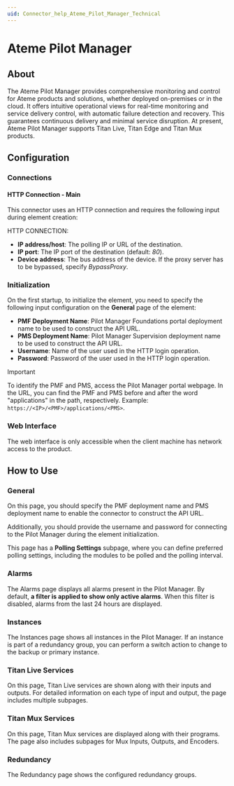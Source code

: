```yaml
---
uid: Connector_help_Ateme_Pilot_Manager_Technical
---
```


# Ateme Pilot Manager

## About

The Ateme Pilot Manager provides comprehensive monitoring and control for Ateme products and solutions, whether deployed on-premises or in the cloud. It offers intuitive operational views for real-time monitoring and service delivery control, with automatic failure detection and recovery. This guarantees continuous delivery and minimal service disruption. At present, Ateme Pilot Manager supports Titan Live, Titan Edge and Titan Mux products.

## Configuration

### Connections

#### HTTP Connection - Main

This connector uses an HTTP connection and requires the following input during element creation:

HTTP CONNECTION:

- **IP address/host**: The polling IP or URL of the destination.
- **IP port**: The IP port of the destination (default: *80*).
- **Device address**: The bus address of the device. If the proxy server has to be bypassed, specify *BypassProxy*.

### Initialization

On the first startup, to initialize the element, you need to specify the following input configuration on the **General** page of the element:

- **PMF Deployment Name**: Pilot Manager Foundations portal deployment name to be used to construct the API URL.
- **PMS Deployment Name**: Pilot Manager Supervision deployment name to be used to construct the API URL.
- **Username**: Name of the user used in the HTTP login operation.
- **Password**: Password of the user used in the HTTP login operation.

> [!IMPORTANT]
> To identify the PMF and PMS, access the Pilot Manager portal webpage. In the URL, you can find the PMF and PMS before and after the word "applications" in the path, respectively. Example: `https://<IP>/<PMF>/applications/<PMS>`.

### Web Interface

The web interface is only accessible when the client machine has network access to the product.

## How to Use

### General

On this page, you should specify the PMF deployment name and PMS deployment name to enable the connector to construct the API URL.

Additionally, you should provide the username and password for connecting to the Pilot Manager during the element initialization.

This page has a **Polling Settings** subpage, where you can define preferred polling settings, including the modules to be polled and the polling interval.

### Alarms

The Alarms page displays all alarms present in the Pilot Manager. By default, **a filter is applied to show only active alarms**. When this filter is disabled, alarms from the last 24 hours are displayed.

### Instances

The Instances page shows all instances in the Pilot Manager. If an instance is part of a redundancy group, you can perform a switch action to change to the backup or primary instance.

### Titan Live Services

On this page, Titan Live services are shown along with their inputs and outputs. For detailed information on each type of input and output, the page includes multiple subpages.

### Titan Mux Services

On this page, Titan Mux services are displayed along with their programs. The page also includes subpages for Mux Inputs, Outputs, and Encoders.

### Redundancy

The Redundancy page shows the configured redundancy groups.
